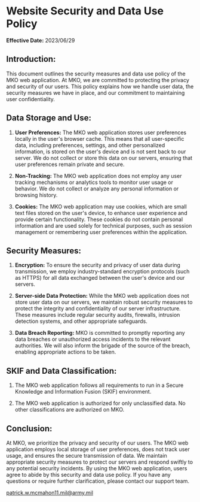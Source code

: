 # Website Security and Data Use Policy

**Effective Date:** 2023/06/29

## Introduction:
This document outlines the security measures and data use policy of the MKO web application. At MKO, we are committed to protecting the privacy and security of our users. This policy explains how we handle user data, the security measures we have in place, and our commitment to maintaining user confidentiality.

## Data Storage and Use:
1. **User Preferences:** The MKO web application stores user preferences locally in the user's browser cache. This means that all user-specific data, including preferences, settings, and other personalized information, is stored on the user's device and is not sent back to our server. We do not collect or store this data on our servers, ensuring that user preferences remain private and secure.

2. **Non-Tracking:** The MKO web application does not employ any user tracking mechanisms or analytics tools to monitor user usage or behavior. We do not collect or analyze any personal information or browsing history.

3. **Cookies:** The MKO web application may use cookies, which are small text files stored on the user's device, to enhance user experience and provide certain functionality. These cookies do not contain personal information and are used solely for technical purposes, such as session management or remembering user preferences within the application.

## Security Measures:
1. **Encryption:** To ensure the security and privacy of user data during transmission, we employ industry-standard encryption protocols (such as HTTPS) for all data exchanged between the user's device and our servers.

2. **Server-side Data Protection:** While the MKO web application does not store user data on our servers, we maintain robust security measures to protect the integrity and confidentiality of our server infrastructure. These measures include regular security audits, firewalls, intrusion detection systems, and other appropriate safeguards.

3. **Data Breach Reporting:** MKO is committed to promptly reporting any data breaches or unauthorized access incidents to the relevant authorities. We will also inform the brigade of the source of the breach, enabling appropriate actions to be taken.

## SKIF and Data Classification:
1. The MKO web application follows all requirements to run in a Secure Knowledge and Information Fusion (SKIF) environment.

2. The MKO web application is authorized for only unclassified data. No other classifications are authorized on MKO.

## Conclusion:
At MKO, we prioritize the privacy and security of our users. The MKO web application employs local storage of user preferences, does not track user usage, and ensures the secure transmission of data. We maintain appropriate security measures to protect our servers and respond swiftly to any potential security incidents. By using the MKO web application, users agree to abide by this security and data use policy. If you have any questions or require further clarification, please contact our support team.

patrick.w.mcmahon11.mil@army.mil

